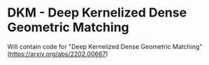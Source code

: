 # DKM - Deep Kernelized Dense Geometric Matching
Will contain code for "Deep Kernelized Dense Geometric Matching" (https://arxiv.org/abs/2202.00667)
